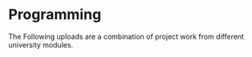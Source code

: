 # Programming

The Following uploads are a combination of project work from different university modules.
